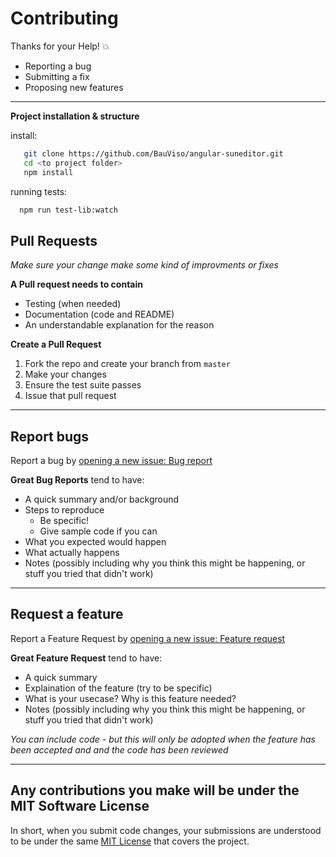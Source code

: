 # Contributing
Thanks for your Help! :boom:

- Reporting a bug
- Submitting a fix
- Proposing new features 

---

**Project installation & structure**

install:
 ```bash
    git clone https://github.com/BauViso/angular-suneditor.git
    cd <to project folder>
    npm install
 ```

running tests:
```bash
  npm run test-lib:watch
```

## Pull Requests
*Make sure your change make some kind of improvments or fixes*

**A Pull request needs to contain**
 - Testing (when needed)
 - Documentation (code and README)
 - An understandable explanation for the reason

**Create a Pull Request**

 1. Fork the repo and create your branch from `master`
 2. Make your changes
 4. Ensure the test suite passes
 6. Issue that pull request
---

## Report bugs
Report a bug by [opening a new issue: Bug report](https://github.com/BauViso/angular-suneditor/issues/new?assignees=&labels=&template=bug_report.md&title=)

**Great Bug Reports** tend to have:

- A quick summary and/or background
- Steps to reproduce
  - Be specific!
  - Give sample code if you can
- What you expected would happen
- What actually happens
- Notes (possibly including why you think this might be happening, or stuff you tried that didn't work)

---

## Request a feature
Report a Feature Request by [opening a new issue: Feature request](https://github.com/BauViso/angular-suneditor/issues/new?assignees=&labels=&template=feature_request.md&title=)

**Great Feature Request** tend to have:

- A quick summary
- Explaination of the feature (try to be specific)
- What is your usecase? Why is this feature needed?
- Notes (possibly including why you think this might be happening, or stuff you tried that didn't work)

*You can include code - but this will only be adopted when the feature has been accepted and and the code has been reviewed*

---

## Any contributions you make will be under the MIT Software License
In short, when you submit code changes, your submissions are understood to be under the same [MIT License](http://choosealicense.com/licenses/mit/) that covers the project. 
